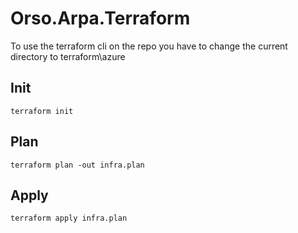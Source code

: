# Orso.Arpa.Terraform

To use the terraform cli on the repo you have to change the current directory to terraform\azure

## Init

`terraform init`

## Plan

`terraform plan -out infra.plan`

## Apply 

`terraform apply infra.plan`
